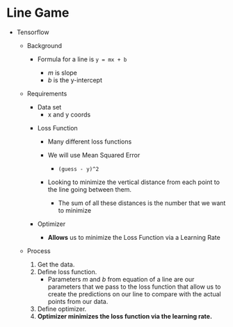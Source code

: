 # Line Game

* Tensorflow

  * Background

    * Formula for a line is `y = mx + b`

      * _m_ is slope
      * _b_ is the y-intercept

  - Requirements

    * Data set
      * x and y coords

    - Loss Function

      * Many different loss functions
      * We will use Mean Squared Error

        * ```Math
          (guess - y)^2
          ```

      * Looking to minimize the vertical distance from each point to the line going between them.
        * The sum of all these distances is the number that we want to minimize

    - Optimizer
      * **Allows** us to minimize the Loss Function via a Learning Rate

  - Process

    1.  Get the data.
    2.  Define loss function.
        * Parameters _m_ and _b_ from equation of a line are our parameters that we pass to the loss function that allow us to create the predictions on our line to compare with the actual points from our data.
    3.  Define optimizer.
    4.  **Optimizer minimizes the loss function via the learning rate.**
